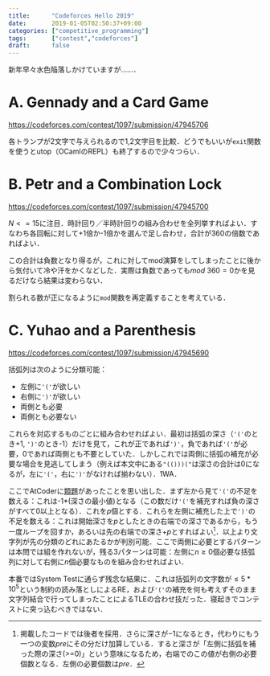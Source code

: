 ```yaml
---
title:      "Codeforces Hello 2019"
date:       2019-01-05T02:50:37+09:00
categories: ["competitive_programming"]
tags:       ["contest","codeforces"]
draft:      false
---
```


新年早々水色陥落しかけていますが……．

<!--more-->

# A. Gennady and a Card Game

https://codeforces.com/contest/1097/submission/47945706

各トランプが2文字で与えられるので1,2文字目を比較．どうでもいいが`exit`関数を使うとutop（OCamlのREPL）も終了するので少々つらい．

# B. Petr and a Combination Lock

https://codeforces.com/contest/1097/submission/47945700

$N<=15$に注目．時計回り／半時計回りの組み合わせを全列挙すればよい．すなわち各回転に対して+1倍か-1倍かを選んで足し合わせ，合計が360の倍数であればよい．

この合計は負数となり得るが，これに対してmod演算をしてしまったことに後から気付いて冷や汗をかくなどした．実際は負数であっても$mod\ 360=0$かを見るだけなら結果は変わらない．

割られる数が正になるように`mod`関数を再定義することを考えている．

# C. Yuhao and a Parenthesis

https://codeforces.com/contest/1097/submission/47945690

括弧列は次のように分類可能：

* 左側に`'('`が欲しい
* 右側に`')'`が欲しい
* 両側とも必要
* 両側とも必要ない

これらを対応するものごとに組み合わせればよい．最初は括弧の深さ（`'('`のとき+1, `')'`のとき-1）だけを見て，これが正であれば`')'`，負であれば`'('`が必要，0であれば両側とも不要としていた．しかしこれでは両側に括弧の補充が必要な場合を見逃してしまう（例えば本文中にある`"(()))("`は深さの合計は0になるが，左に`'('`，右に`')'`がなければ揃わない）．1WA．

ここでAtCoderに[類題](https://atcoder.jp/contests/abc064/tasks/abc064_d)があったことを思い出した．まず左から見て`'('`の不足を数える：これは-1*(深さの最小値)となる（この数だけ`'('`を補充すれば負の深さがすべて0以上となる）．これを$p$個とする．これらを左側に補充した上で`')'`の不足を数える：これは開始深さを$p$としたときの右端での深さであるから，もう一度ループを回すか，あるいは先の右端での深さ+$p$とすればよい[^1]．以上より文字列が先の分類のどれにあたるかが判別可能．ここで両側に必要とするパターンは本問では組を作れないが，残る3パターンは可能：左側に$n \ge 0$個必要な括弧列に対して右側に$n$個必要なものを組み合わせればよい．

本番ではSystem Testに通らず残念な結果に．これは括弧列の文字数が$\le 5*10^5$という制約の読み落としによるRE，および`'('`の補充を何も考えずそのまま文字列結合で行ってしまったことによるTLEの合わせ技だった．寝起きでコンテストに突っ込むべきではない．

[^1]: 掲載したコードでは後者を採用．さらに深さが$-1$になるとき，代わりにもう一つの変数$pre$にその分だけ加算している．すると深さが「左側に括弧を補った際の深さ(>=0)」という意味になるため，右端でのこの値が右側の必要個数となる．左側の必要個数は$pre$．



<!-- 掲載したコードでは左右の必要括弧数を1回のループで計算している．走査中に深さ$cnt$が0以下になるとき，深さを負にする代わりにもう一つの変数$pre$にその分だけ加算している．すると先のアルゴリズムにおける深さは$cnt-pre$となる．ここで2回目のループでは右端の深さが$(cnt-pre)+pre=cnt$となり，2回目のループで求めるべき値が$cnt$として求まるから，1回のループで済む． -->

<!-- # D. Makoto and a Blackboard

TODO -->
